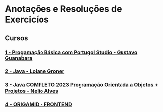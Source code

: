 # Anotações e Resoluções de Exercicíos 

## Cursos

### [1 - Progamação Básica com Portugol Studio - Gustavo Guanabara](https://github.com/lex4brao/01.CURSOS.E.ESTUDOS/tree/main/01.CURSO.DE.PROGRAMACAO.BASICA.-.ESTUDONAUTA)

### [2 - Java - Loiane Groner](https://github.com/lex4brao/01.CURSOS.E.ESTUDOS/tree/main/02.JAVA.-.LOIANE.GRONER) 

### [3 - Java COMPLETO 2023 Programação Orientada a Objetos + Projetos - Nelio Alves](https://github.com/lex4brao/01.CURSOS.E.ESTUDOS/tree/main/03.JAVA.COMPLETO-2023.-.NELIO.ALVES)

### [4 - ORIGAMID - FRONTEND]()
